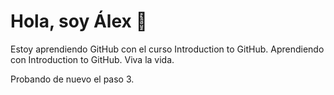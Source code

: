 # Hola, soy Álex 👋
Estoy aprendiendo GitHub con el curso Introduction to GitHub.
Aprendiendo con Introduction to GitHub.
Viva la vida.







Probando de nuevo el paso 3.

